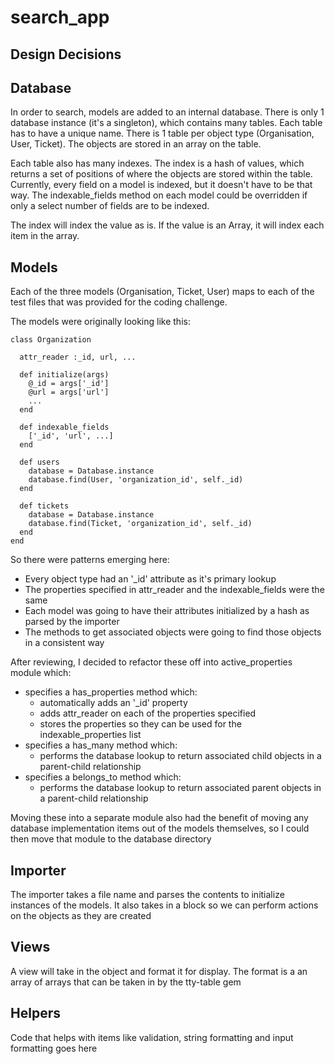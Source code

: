 # search_app

## Design Decisions

## Database
In order to search, models are added to an internal database. There is only 1 database instance (it's a singleton), 
which contains many tables. Each table has to have a unique name. There is 1 table per object type (Organisation, User, 
Ticket). The objects are stored in an array on the table.

Each table also has many indexes. The index is a hash of values, which returns a set of positions of where the objects
are stored within the table. Currently, every field on a model is indexed, but it doesn't have to be that way.
The indexable_fields method on each model could be overridden if only a select number of fields are to be indexed.

The index will index the value as is. If the value is an Array, it will index each item in the array.

## Models
Each of the three models (Organisation, Ticket, User) maps to each of the test files that was provided for the 
coding challenge.

The models were originally looking like this:

    class Organization

      attr_reader :_id, url, ...
  
      def initialize(args)
        @_id = args['_id']
        @url = args['url']
        ...
      end
  
      def indexable_fields
        ['_id', 'url', ...]
      end  
  
      def users
        database = Database.instance
        database.find(User, 'organization_id', self._id)
      end
  
      def tickets
        database = Database.instance
        database.find(Ticket, 'organization_id', self._id)
      end
    end

So there were patterns emerging here:
- Every object type had an '_id' attribute as it's primary lookup
- The properties specified in attr_reader and the indexable_fields were the same
- Each model was going to have their attributes initialized by a hash as parsed by the importer
- The methods to get associated objects were going to find those objects in a consistent way

After reviewing, I decided to refactor these off into active_properties module which:
- specifies a has_properties method which:
  - automatically adds an '_id' property
  - adds attr_reader on each of the properties specified
  - stores the properties so they can be used for the indexable_properties list
- specifies a has_many method which:
  - performs the database lookup to return associated child objects in a parent-child relationship  
- specifies a belongs_to method which:
  - performs the database lookup to return associated parent objects in a parent-child relationship
  
Moving these into a separate module also had the benefit of moving any database implementation items out of the models
themselves, so I could then move that module to the database directory

## Importer
The importer takes a file name and parses the contents to initialize instances of the models. It also takes in a block
so we can perform actions on the objects as they are created

## Views
A view will take in the object and format it for display. The format is a an array of arrays that can be taken in by the
tty-table gem

## Helpers
Code that helps with items like validation, string formatting and input formatting goes here

